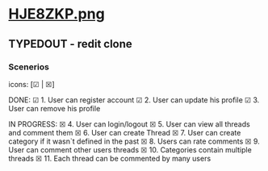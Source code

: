 # [HJE8ZKP.png](https://iili.io/HJE8ZKP.png)
## TYPEDOUT - redit clone
### Scenerios
icons: [☑ | ☒]

DONE:
☑ 1. User can register account
☑ 2. User can update his profile
☑ 3. User can remove his profile

IN PROGRESS:
☒ 4. User can login/logout
☒ 5. User can view all threads and comment them
☒ 6. User can create Thread
☒ 7. User can create category if it wasn`t defined in the past
☒ 8. Users can rate comments
☒ 9. User can comment other users threads
☒ 10. Categories contain multiple threads
☒ 11. Each thread can be commented by many users